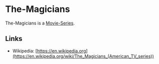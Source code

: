 # The-Magicians

The-Magicians is a [Movie-Series](200300003.md).

## Links

- Wikipedia: [https://en.wikipedia.org](https://en.wikipedia.org/wiki/The_Magicians_(American_TV_series))

